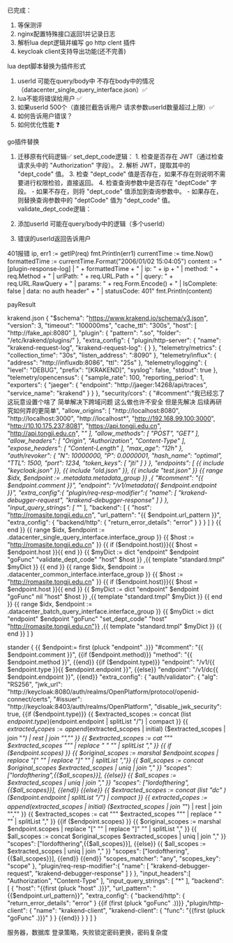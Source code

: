 已完成：
1. 等保测评
2. nginx配置特殊接口返回1并记录日志
3. 解析lua dept逻辑并编写 go http clent 插件
4. keycloak client支持导出功能(还不完善)

lua dept脚本替换为插件形式
1. userId 可能在query/body中 不存在body中的情况（datacenter_single_query_interface.json）✅
2. lua不能将错误给用户 ✅
3. 如果userId 500个（直接拦截告诉用户 请求参数userId数量超过上限）✅
4. 如何告诉用户错误？
5. 如何优化性能 ❓

go插件替换
1. 迁移原有代码逻辑✅
    set_dept_code逻辑：
        1. 检查是否存在 JWT（通过检查请求头中的 "Authorization" 字段）。 
        2. 解析 JWT，提取其中的 "dept_code" 值。 
        3. 检查 "dept_code" 值是否存在，如果不存在则说明不需要进行权限检验，直接返回。 
        4. 检查查询参数中是否存在 "deptCode" 字段。 
            - 如果不存在，则将 "dept_code" 值添加到查询参数中。 
            - 如果存在，则替换查询参数中的 "deptCode" 值为 "dept_code" 值。 
    validate_dept_code逻辑：

2. 添加userId 可能在query/body中的逻辑（多个userId）
3. 错误的userId返回告诉用户

401报错
		ip, err1 := getIP(req)
		fmt.Println(err1)
		currentTime := time.Now()
		formattedTime := currentTime.Format("2006/01/02 15:04:05")
		content := "[plugin-response-log] | " + formattedTime + " | ip: " + ip + " | method: " + req.Method + " | urlPath: " + req.URL.Path + " | query: " + req.URL.RawQuery + " | params: " + req.Form.Encode() + " | IsComplete: false | data: no auth header" + " | statusCode: 401"
		fmt.Println(content)



payResult


krakend.json
{
  "$schema": "https://www.krakend.io/schema/v3.json",
"version": 3,
  "timeout": "100000ms",
  "cache_ttl": "300s",
  "host": [
    "http://fake_api:8080"
  ],
  "plugin": {
    "pattern": ".so",
    "folder": "/etc/krakend/plugins/"
  },
  "extra_config": {
    "plugin/http-server": {
      "name": "krakend-request-log",
      "krakend-request-log": {
      }
    },
    "telemetry/metrics": {
      "collection_time": "30s",
      "listen_address": ":8090"
    },
    "telemetry/influx": {
      "address": "http://influxdb:8086",
      "ttl": "25s"
    },
    "telemetry/logging": {
      "level": "DEBUG",
      "prefix": "[KRAKEND]",
      "syslog": false,
      "stdout": true
    },
    "telemetry/opencensus": {
      "sample_rate": 100,
      "reporting_period": 1,
      "exporters": {
        "jaeger": {
          "endpoint": "http://jaeger:14268/api/traces",
          "service_name": "krakend"
        }
      }
    },
    "security/cors": {
      "#comment":"我已经忘了这玩意设置个啥了 简单解决下跨域问题 这么做也许不安全 但是先解决 后续再研究如何弄的更简单",
      "allow_origins": [
        "http://localhost:8080",
        "http://localhost:3000",
        "http://localhost*",
        "http://192.168.99.100:3000",
        "http://10.10.175.237:8081",
        "https://api.tongji.edu.cn",
        "http://api.tongji.edu.cn",
        "*"
      ],
      "allow_methods": [
        "POST",
        "GET"
      ],
      "allow_headers": [
        "Origin",
        "Authorization",
        "Content-Type"
      ],
      "expose_headers": [
        "Content-Length"
      ],
      "max_age": "12h"
    },
    "auth/revoker": {
      "N": 10000000,
      "P": 0.0000001,
      "hash_name": "optimal",
      "TTL": 1500,
      "port": 1234,
      "token_keys": [
        "jti"
      ]
    }
  },
  "endpoints": [
    {{ include "keycloak.json" }},
    {{ include "old.json" }},
    {{ include "test.json" }}
    {{ range $idx, $endpoint := .metadata.metadata_group }}
    ,{
      "#comment": "{{ $endpoint.comment }}",
      "endpoint": "/v1/metadata{{ $endpoint.endpoint }}",
      "extra_config":{
        "plugin/req-resp-modifier":{
          "name": [
                "krakend-debugger-request",
                "krakend-debugger-response"
          ]
        }
      },
      "input_query_strings": [
        "*"
      ],
      "backend": [
        {
          "host": "http://romasite.tongji.edu.cn",
          "url_pattern": "{{ $endpoint.url_pattern }}",
          "extra_config": {
            "backend/http": {
              "return_error_details": "error"
            }
          }
        }
      ]
    }
    {{ end }}
    {{ range $idx, $endpoint := .datacenter_single_query_interface.interface_group }}
    {{ $host := "http://romasite.tongji.edu.cn" }}
    {{ if ($endpoint.host)}}{{ $host =  $endpoint.host }}{{ end }}
    {{ $myDict := dict "endpoint" $endpoint "goFunc" "validate_dept_code" "host" $host }}
    ,{{ template "standard.tmpl" $myDict }}
    {{ end }}
    {{ range $idx, $endpoint := .datacenter_common_interface.interface_group }}
    {{ $host := "http://romasite.tongji.edu.cn" }}
    {{ if ($endpoint.host)}}{{ $host =  $endpoint.host }}{{ end }}
    {{ $myDict := dict "endpoint" $endpoint "goFunc" nil "host" $host }}
    ,{{ template "standard.tmpl" $myDict }}
    {{ end }}
    {{ range $idx, $endpoint := .datacenter_batch_query_interface.interface_group }}
    {{ $myDict := dict "endpoint" $endpoint "goFunc" "set_dept_code" "host" "http://romasite.tongji.edu.cn"}}
    ,{{ template "standard.tmpl" $myDict }}
    {{ end }}
  ]
}


stander
{
      {{ $endpoint:= first (pluck "endpoint" .)}}
      "#comment": "{{ $endpoint.comment }}",
      {{if ($endpoint.method)}}
      "method": "{{ $endpoint.method }}",
      {{end}}
      {{if ($endpoint.type)}}
      "endpoint": "/v1/{{ $endpoint.type }}{{ $endpoint.endpoint }}",
      {{else}}
      "endpoint": "/v1/dc{{ $endpoint.endpoint }}",
      {{end}}
      "extra_config": {
        "auth/validator": {
          "alg": "RS256",
          "jwk_url": "http://keycloak:8080/auth/realms/OpenPlatform/protocol/openid-connect/certs",
          "#issuer": "http://keycloak:8403/auth/realms/OpenPlatform",
          "disable_jwk_security": true,
          {{if ($endpoint.type)}} 
          {{ $extracted_scopes := concat (list $endpoint.type) ($endpoint.endpoint | splitList "/") | compact }}
          {{ $extracted_scopes := append ($extracted_scopes | initial) ($extracted_scopes | join "_") | rest | join "\",\"" }}
          {{ $extracted_scopes := cat "\"" $extracted_scopes "\"" | replace " " "" | splitList "," }}
          {{ if ($endpoint.scopes) }}
          {{ $original_scopes := marshal $endpoint.scopes | replace "[" "" | replace "]" "" | splitList ","}}
          {{ $all_scopes := concat $original_scopes $extracted_scopes | uniq | join "," }}
          "scopes": ["lordofthering",{{$all_scopes}}],
          {{else}}
          {{ $all_scopes := $extracted_scopes | uniq | join "," }}
          "scopes": ["lordofthering",{{$all_scopes}}],
          {{end}}
          {{else}}
          {{ $extracted_scopes := concat (list "dc" ) ($endpoint.endpoint | splitList "/") | compact }}
          {{ $extracted_scopes := append ($extracted_scopes | initial) ($extracted_scopes | join "_") | rest | join "\",\"" }}
          {{ $extracted_scopes := cat "\"" $extracted_scopes "\"" | replace " " "" | splitList "," }}
          {{if ($endpoint.scopes) }}
          {{ $original_scopes := marshal $endpoint.scopes | replace "[" "" | replace "]" "" | splitList "," }}
          {{ $all_scopes := concat $original_scopes $extracted_scopes | uniq | join "," }}
          "scopes": ["lordofthering",{{$all_scopes}}],
          {{else}}
          {{ $all_scopes := $extracted_scopes | uniq | join "," }}
          "scopes": ["lordofthering",{{$all_scopes}}],
          {{end}}
          {{end}}
          "scopes_matcher": "any",
          "scopes_key": "scope"
        },
        "plugin/req-resp-modifier":{
          "name": [
                "krakend-debugger-request",
                "krakend-debugger-response"
          ]
        }
      },
      "input_headers":[
        "Authorization",
        "Content-Type"
      ],
      "input_query_strings": [
        "*"
      ],
      "backend": [
        {
          "host": "{{first (pluck "host" .)}}",
          "url_pattern": "{{$endpoint.url_pattern}}",
          "extra_config": {
            "backend/http": {
              "return_error_details": "error"
            }
            {{if (first (pluck "goFunc" .))}}
            ,"plugin/http-client": {
              "name": "krakend-client",
              "krakend-client": {
                "func": "{{first (pluck "goFunc" .)}}"
              }
            }
            {{end}}
          }
        }
      ]
    }
  

  服务器，数据库 登录策略，失败锁定密码更换，密码复杂度

  